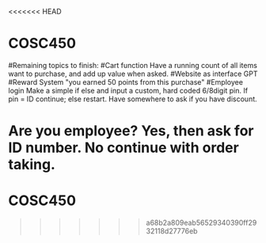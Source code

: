 <<<<<<< HEAD
# COSC450

#Remaining topics to finish:
#Cart function
Have a running count of all items want to purchase, and add up value when asked.
#Website as interface
GPT 
#Reward System
"you earned 50 points from this purchase"
#Employee login
Make a simple if else and input a custom, hard coded 6/8digit pin. If pin = ID continue; else restart.
Have somewhere to ask if you have discount.

Are you employee? Yes, then ask for ID number. No continue with order taking.
=======
# COSC450
>>>>>>> a68b2a809eab56529340390ff2932118d27776eb
